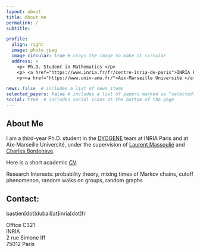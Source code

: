 ```yaml
---
layout: about
title: About me
permalink: /
subtitle:

profile:
  align: right
  image: photo.jpeg
  image_circular: true # crops the image to make it circular
  address: >
    <p> Ph.D. Student in Mathematics </p>
    <p> <a href="https://www.inria.fr/fr/centre-inria-de-paris">INRIA Paris</a> & <a href="https://www.di.ens.fr/">DI</a> <a href="https://www.ens.psl.eu/">ENS</a> </p>
    <p><a href="https://www.univ-amu.fr/">Aix-Marseille Université </a> </p>

news: false  # includes a list of news items
selected_papers: false # includes a list of papers marked as "selected={true}"
social: true  # includes social icons at the bottom of the page
---
```


## About Me

I am a third-year Ph.D. student in the [DYOGENE](https://www.di.ens.fr/dyogene/index.html) team at INRIA Paris and at Aix-Marseille Université, under the supervision of [Laurent Massoulié](https://www.di.ens.fr/laurent.massoulie/) and [Charles Bordenave](http://www.i2m.univ-amu.fr/perso/charles.bordenave/).

Here is a short academic [CV](/assets/pdf/CV_english.pdf).

Research Interests: probability theory, mixing times of Markov chains, cutoff phenomenon, random walks on groups, random graphs

## Contact: 
bastien[dot]dubail[at]inria[dot]fr

Office C321<br>
INRIA<br>
2 rue Simone Iff<br>
75012 Paris


